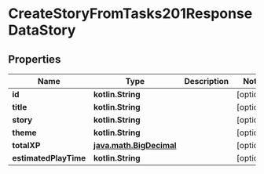 
# CreateStoryFromTasks201ResponseDataStory

## Properties
| Name | Type | Description | Notes |
| ------------ | ------------- | ------------- | ------------- |
| **id** | **kotlin.String** |  |  [optional] |
| **title** | **kotlin.String** |  |  [optional] |
| **story** | **kotlin.String** |  |  [optional] |
| **theme** | **kotlin.String** |  |  [optional] |
| **totalXP** | [**java.math.BigDecimal**](java.math.BigDecimal.md) |  |  [optional] |
| **estimatedPlayTime** | **kotlin.String** |  |  [optional] |



